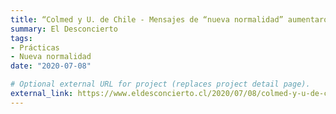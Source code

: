 ```yaml
---
title: “Colmed y U. de Chile - Mensajes de “nueva normalidad” aumentaron en 45% salidas recreativas de personas sospechosas de COVID-19"
summary: El Desconcierto
tags:
- Prácticas
- Nueva normalidad
date: "2020-07-08"

# Optional external URL for project (replaces project detail page).
external_link: https://www.eldesconcierto.cl/2020/07/08/colmed-y-u-de-chile-mensajes-de-nueva-normalidad-aumentaron-en-45-salidas-recreativas-de-personas-sospechosas-de-covid-19/
---
```

